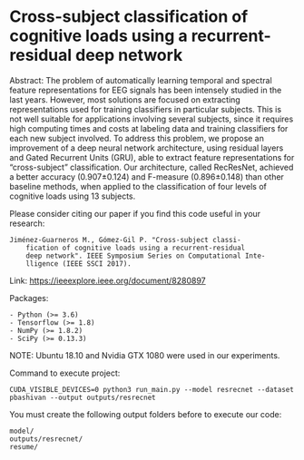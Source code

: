 # Cross-subject classification of cognitive loads using a recurrent-residual deep network

Abstract: The problem of automatically learning temporal and spectral feature representations for EEG signals has been intensely studied in the last years. However, most solutions are focused on extracting representations used for training classifiers in particular subjects. This is not well suitable for applications involving several subjects, since it requires high computing times and costs at labeling data and training classifiers for each new subject involved. To address this problem, we propose an improvement of a deep neural network architecture, using residual layers and Gated Recurrent Units (GRU), able to extract feature representations for “cross-subject” classification. Our architecture, called RecResNet, achieved a better accuracy (0.907±0.124) and F-measure (0.896±0.148) than other baseline methods, when applied to the classification of four levels of cognitive loads using 13 subjects.

	

Please consider citing our paper if you find this code useful in your research:

	Jiménez-Guarneros M., Gómez-Gil P. "Cross-subject classi-
        fication of cognitive loads using a recurrent-residual 
        deep network". IEEE Symposium Series on Computational Inte-
        lligence (IEEE SSCI 2017).

Link: https://ieeexplore.ieee.org/document/8280897


Packages:

	- Python (>= 3.6)
	- Tensorflow (>= 1.8)
	- NumPy (>= 1.8.2)
	- SciPy (>= 0.13.3)

NOTE: Ubuntu 18.10 and Nvidia GTX 1080 were used in our experiments.


Command to execute project:

	CUDA_VISIBLE_DEVICES=0 python3 run_main.py --model resrecnet --dataset pbashivan --output outputs/resrecnet

You must create the following output folders before to execute our code:

	model/
	outputs/resrecnet/
	resume/
